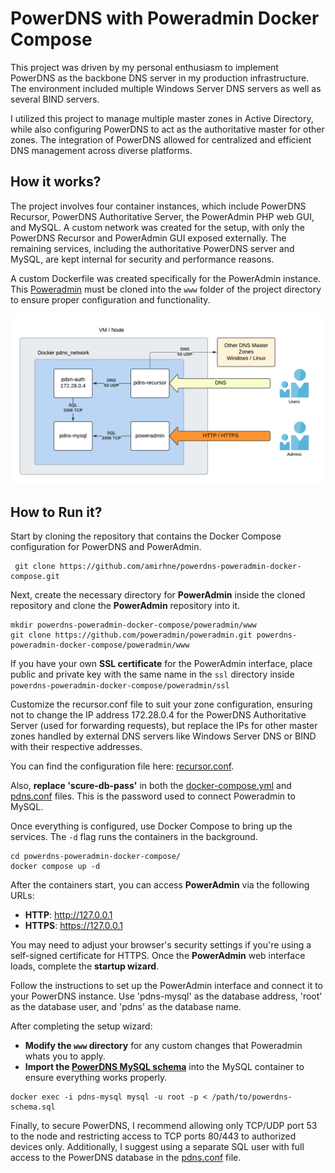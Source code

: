 # **PowerDNS with Poweradmin Docker Compose**

This project was driven by my personal enthusiasm to implement PowerDNS as the backbone DNS server in my production infrastructure. The environment included multiple Windows Server DNS servers as well as several BIND servers.

I utilized this project to manage multiple master zones in Active Directory, while also configuring PowerDNS to act as the authoritative master for other zones. The integration of PowerDNS allowed for centralized and efficient DNS management across diverse platforms.



## How it works?

The project involves four container instances, which include PowerDNS Recursor, PowerDNS Authoritative Server, the PowerAdmin PHP web GUI, and MySQL. A custom network was created for the setup, with only the PowerDNS Recursor and PowerAdmin GUI exposed externally. The remaining services, including the authoritative PowerDNS server and MySQL, are kept internal for security and performance reasons.

A custom Dockerfile was created specifically for the PowerAdmin instance. This [Poweradmin](https://github.com/poweradmin/poweradmin) must be cloned into the `www` folder of the project directory to ensure proper configuration and functionality.

![Scenario](https://github.com/amirhne/powerdns-poweradmin-docker-compose/blob/main/powerdns-poweradmin-docker-compose-1.png)

## How to Run it?

Start by cloning the repository that contains the Docker Compose configuration for PowerDNS and PowerAdmin.
```
 git clone https://github.com/amirhne/powerdns-poweradmin-docker-compose.git
```
Next, create the necessary directory for **PowerAdmin** inside the cloned repository and clone the **PowerAdmin** repository into it.
```
mkdir powerdns-poweradmin-docker-compose/poweradmin/www
git clone https://github.com/poweradmin/poweradmin.git powerdns-poweradmin-docker-compose/poweradmin/www
```
If you have your own **SSL certificate** for the PowerAdmin interface, place public and private key with the same name in the `ssl` directory inside `powerdns-poweradmin-docker-compose/poweradmin/ssl`

Customize the recursor.conf file to suit your zone configuration, ensuring not to change the IP address 172.28.0.4 for the PowerDNS Authoritative Server (used for forwarding requests), but replace the IPs for other master zones handled by external DNS servers like Windows Server DNS or BIND with their respective addresses.

You can find the configuration file here:
[recursor.conf](https://github.com/amirhne/powerdns-poweradmin-docker-compose/blob/main/recursor/recursor.conf).

Also, **replace 'scure-db-pass'** in both the [docker-compose.yml](https://github.com/amirhne/powerdns-poweradmin-docker-compose/blob/main/docker-compose.yml) and [pdns.conf](https://github.com/amirhne/powerdns-poweradmin-docker-compose/blob/main/auth/pdns.conf) files. This is the password used to connect Poweradmin to MySQL.

Once everything is configured, use Docker Compose to bring up the services. The `-d` flag runs the containers in the background.
```
cd powerdns-poweradmin-docker-compose/
docker compose up -d
```
After the containers start, you can access **PowerAdmin** via the following URLs:

- **HTTP**: http://127.0.0.1
- **HTTPS**: https://127.0.0.1

You may need to adjust your browser's security settings if you're using a self-signed certificate for HTTPS. Once the **PowerAdmin** web interface loads, complete the **startup wizard**.

Follow the instructions to set up the PowerAdmin interface and connect it to your PowerDNS instance. Use 'pdns-mysql' as the database address, 'root' as the database user, and 'pdns' as the database name.

After completing the setup wizard:

- **Modify the `www` directory** for any custom changes that Poweradmin whats you to apply.
- **Import the [PowerDNS MySQL schema](https://github.com/PowerDNS/pdns/blob/master/modules/gmysqlbackend/schema.mysql.sql)** into the MySQL container to ensure everything works properly.

```
docker exec -i pdns-mysql mysql -u root -p < /path/to/powerdns-schema.sql
```

Finally, to secure PowerDNS, I recommend allowing only TCP/UDP port 53 to the node and restricting access to TCP ports 80/443 to authorized devices only. Additionally, I suggest using a separate SQL user with full access to the PowerDNS database in the [pdns.conf](https://github.com/amirhne/powerdns-poweradmin-docker-compose/blob/main/auth/pdns.conf) file.
